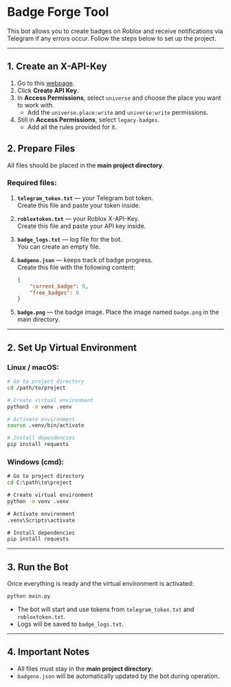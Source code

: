 # Badge Forge Tool

This bot allows you to create badges on Roblox and receive notifications via Telegram if any errors occur. Follow the steps below to set up the project.

---

## 1. Create an X-API-Key

1. Go to this [webpage](https://create.roblox.com/dashboard/credentials?activeTab=ApiKeysTab).
2. Click **Create API Key**.
3. In **Access Permissions**, select `universe` and choose the place you want to work with.
    - Add the `universe.place:write` and `universe:write` permissions.
4. Still in **Access Permissions**, select `legacy-badges`.
    - Add all the rules provided for it.

## 2. Prepare Files

All files should be placed in the **main project directory**.

### Required files:

1. **`telegram_token.txt`** — your Telegram bot token.  
   Create this file and paste your token inside.

2. **`robloxtoken.txt`** — your Roblox X-API-Key.  
   Create this file and paste your API key inside.

3. **`badge_logs.txt`** — log file for the bot.  
   You can create an empty file.

4. **`badgeno.json`** — keeps track of badge progress.  
   Create this file with the following content:
   ```json
   {
       "current_badge": 0,
       "free_badges": 0
   }

5. **`badge.png`** — the badge image.
   Place the image named `badge.png` in the main directory.

---

## 2. Set Up Virtual Environment

### Linux / macOS:

```bash
# Go to project directory
cd /path/to/project

# Create virtual environment
python3 -m venv .venv

# Activate environment
source .venv/bin/activate

# Install dependencies
pip install requests
```

### Windows (cmd):

```cmd
# Go to project directory
cd C:\path\to\project

# Create virtual environment
python -m venv .venv

# Activate environment
.venv\Scripts\activate

# Install dependencies
pip install requests
```

---

## 3. Run the Bot

Once everything is ready and the virtual environment is activated:

```bash
python main.py
```

* The bot will start and use tokens from `telegram_token.txt` and `robloxtoken.txt`.
* Logs will be saved to `badge_logs.txt`.

---

## 4. Important Notes

* All files must stay in the **main project directory**.
* `badgeno.json` will be automatically updated by the bot during operation.
